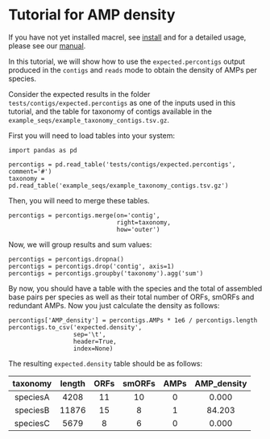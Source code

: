 # Tutorial for AMP density

If you have not yet installed macrel, see [install](install) and for a 
detailed usage, please see our [manual](usage).

In this tutorial, we will show how to use the `expected.percontigs` output
produced in the `contigs` and `reads` mode to obtain the density of AMPs
per species.

Consider the expected results in the folder `tests/contigs/expected.percontigs`
as one of the inputs used in this tutorial, and the table for taxonomy of contigs
available in the `example_seqs/example_taxonomy_contigs.tsv.gz`.

First you will need to load tables into your system:

```
import pandas as pd

percontigs = pd.read_table('tests/contigs/expected.percontigs', comment='#')
taxonomy = pd.read_table('example_seqs/example_taxonomy_contigs.tsv.gz')
```

Then, you will need to merge these tables.

```
percontigs = percontigs.merge(on='contig',
                              right=taxonomy,
                              how='outer')
```

Now, we will group results and sum values:

```
percontigs = percontigs.dropna()
percontigs = percontigs.drop('contig', axis=1)
percontigs = percontigs.groupby('taxonomy').agg('sum')
```

By now, you should have a table with the species and the total
of assembled base pairs per species as well as their total number of ORFs,
smORFs and redundant AMPs. Now you just calculate the density as follows:

```
percontigs['AMP_density'] = percontigs.AMPs * 1e6 / percontigs.length
percontigs.to_csv('expected.density',
                  sep='\t',
                  header=True,
                  index=None)
```

The resulting `expected.density` table should be as follows:

| **taxonomy** | **length** | **ORFs** | **smORFs** | **AMPs** | **AMP_density** |
| :---: | :---: | :---: | :---: | :---: | :---: | 
| speciesA | 4208 | 11 | 10 | 0 | 0.000 | 
| speciesB | 11876 | 15 | 8 | 1 | 84.203 |
| speciesC | 5679 | 8 | 6 | 0 | 0.000 |

